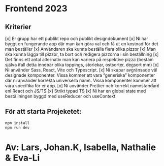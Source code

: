 # Frontend 2023

## Kriterier

[x] Er grupp har ett publikt repo och publikt designdokument
[x] Ni har byggt en fungerande app där man kan göra val och få ut en kostnad för det man beställer
[x] Användaren ska kunna beställa flera olika pizzor
[x] Man ska kunna lägga till pizzor, ta bort och redigera pizzorna i sin beställning
[x] Det finns ett antal alternativ man kan variera på respektive pizza (bestäm själva ifall detta innebär olika toppings, storlekar, ostsorter, degsort mm)
[x] Ni använder Sass, React, Vite och Typescript.
[x] Ni skapar avgränsade väl designade komponenter. Vissa kommer att vara “generiska” komponenter där ni använder korrekta universella namn. Vissa komponenter kommer att vara specifika för er app.
[x] Ni använder Prettier och korrekt namnstandard enl React och JS/TS
[x] Strikt typad TS
[x] Ni har en global state med beställningen byggd med useReducer och useContext

## För att starta Projeketet:

```sh
npm install
npm run dev

```

# Av: Lars, Johan.K, Isabella, Nathalie & Eva-Li
